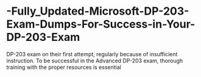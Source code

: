 # -Fully_Updated-Microsoft-DP-203-Exam-Dumps-For-Success-in-Your-DP-203-Exam
DP-203 exam on their first attempt, regularly because of insufficient instruction. To be successful in the Advanced DP-203 exam, thorough training with the proper resources is essential
